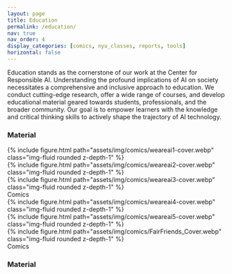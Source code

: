 ```yaml
---
layout: page
title: Education
permalink: /education/
nav: true
nav_order: 4
display_categories: [comics, nyu_classes, reports, tools]
horizontal: false
---
```


<div id="banner-other" style="background-image: url('{{ "/assets/img/banner/M5-banner.png" | relative_url }}');"></div>

Education stands as the cornerstone of our work at the Center for Responsible AI. Understanding the profound implications of AI on society necessitates a comprehensive and inclusive approach to education. We conduct cutting-edge research, offer a wide range of courses, and develop educational material geared towards students, professionals, and the broader community. Our goal is to empower learners with the knowledge and critical thinking skills to actively shape the trajectory of AI technology.

### Material

<div class="row mt-3">
    <div class="col-sm mt-3 mt-md-0">
        {% include figure.html path="assets/img/comics/weareai1-cover.webp" class="img-fluid rounded z-depth-1" %}
    </div>
    <div class="col-sm mt-3 mt-md-0">
        {% include figure.html path="assets/img/comics/weareai2-cover.webp" class="img-fluid rounded z-depth-1" %}
    </div>
    <div class="col-sm mt-3 mt-md-0">
        {% include figure.html path="assets/img/comics/weareai3-cover.webp" class="img-fluid rounded z-depth-1" %}
    </div>
</div>
<div class="caption">
    Comics
</div>

<div class="row mt-3">
    <div class="col-sm mt-3 mt-md-0">
        {% include figure.html path="assets/img/comics/weareai4-cover.webp" class="img-fluid rounded z-depth-1" %}
    </div>
    <div class="col-sm mt-3 mt-md-0">
        {% include figure.html path="assets/img/comics/weareai5-cover.webp" class="img-fluid rounded z-depth-1" %}
    </div>
    <div class="col-sm mt-3 mt-md-0">
        {% include figure.html path="assets/img/comics/FairFriends_Cover.webp" class="img-fluid rounded z-depth-1" %}
    </div>
</div>
<div class="caption">
    Comics
</div>

### Material


